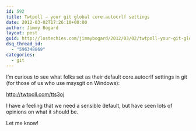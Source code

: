 ```yaml
---
id: 592
title: Twtpoll – your git global core.autocrlf settings
date: 2012-03-02T17:26:10+00:00
author: Jimmy Bogard
layout: post
guid: http://lostechies.com/jimmybogard/2012/03/02/twtpoll-your-git-global-core-autocrlf-settings/
dsq_thread_id:
  - "596348869"
categories:
  - git
---
```

I’m curious to see what folks set as their default core.autocrlf settings in git (for those of us who use msysgit on Windows):

<http://twtpoll.com/tts3oj>

I have a feeling that we need a sensible default, but have seen lots of opinions on what it should be.

Let me know!